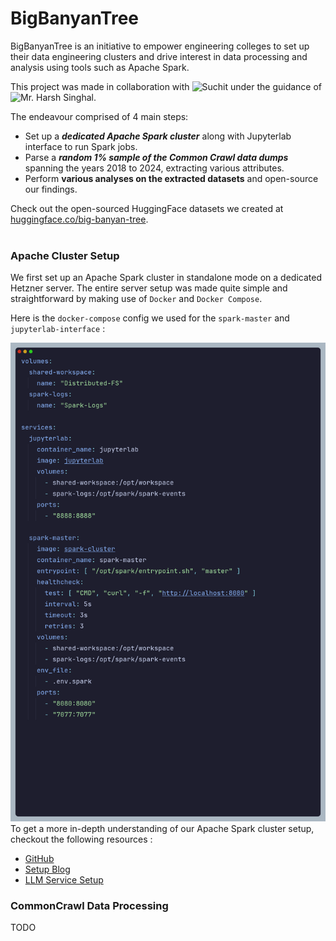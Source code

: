 # BigBanyanTree
BigBanyanTree is an initiative to empower engineering colleges to set up their data engineering clusters and drive interest in data processing and analysis using tools such as Apache Spark.

This project was made in collaboration with ![Suchit](https://www.linkedin.com/in/suchitg04/) under the guidance of ![Mr. Harsh Singhal](https://www.linkedin.com/in/harshsinghal/).

The endeavour comprised of 4 main steps:
- Set up a ***dedicated Apache Spark cluster*** along with Jupyterlab interface to run Spark jobs.
- Parse a ***random 1% sample of the Common Crawl data dumps*** spanning the years 2018 to 2024, extracting various attributes.
- Perform **various analyses on the extracted datasets** and open-source our findings. 

Check out the open-sourced HuggingFace datasets we created at [huggingface.co/big-banyan-tree](https://huggingface.co/big-banyan-tree).      
<br>   

### Apache Cluster Setup
We first set up an Apache Spark cluster in standalone mode on a dedicated Hetzner server. The entire server setup was made quite simple and straightforward by making use of `Docker` and `Docker Compose`.

Here is the `docker-compose` config we used for the `spark-master` and `jupyterlab-interface` :   

![compose-configs](assets/compose-configs.png) 
</br>
To get a more in-depth understanding of our Apache Spark cluster setup, checkout the following resources :
- [GitHub](https://github.com/GR-Menon/Spark-Bazaar)
- [Setup Blog](https://datascience.fm/zero-to-spark-apache-spark-cluster-setup/)
- [LLM Service Setup](https://datascience.fm/llamafile-an-executable-llm/)

### CommonCrawl Data Processing
TODO

